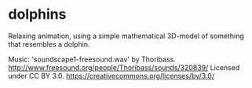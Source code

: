 # dolphins
Relaxing animation, using a simple mathematical 3D-model of something that resembles a dolphin.

Music: 'soundscape1-freesound.wav' by Thoribass.
http://www.freesound.org/people/Thoribass/sounds/320839/
Licensed under CC BY 3.0.
https://creativecommons.org/licenses/by/3.0/
